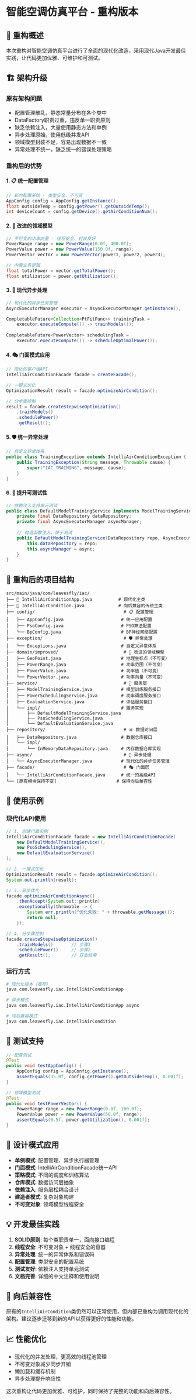# 智能空调仿真平台 - 重构版本

## 🎯 重构概述

本次重构对智能空调仿真平台进行了全面的现代化改造，采用现代Java开发最佳实践，让代码更加优雅、可维护和可测试。

## 🏗️ 架构升级

### 原有架构问题
- 配置管理散乱，静态常量分布在各个类中
- DataFactory职责过重，违反单一职责原则
- 缺乏依赖注入，大量使用静态方法和单例
- 异步处理原始，使用低级并发API
- 领域模型封装不足，容易出现数据不一致
- 异常处理不统一，缺乏统一的错误处理策略

### 重构后的优势

#### 1. 📋 统一配置管理
```java
// 新的配置系统 - 类型安全、不可变
AppConfig config = AppConfig.getInstance();
float outsideTemp = config.getPower().getOutsideTemp();
int deviceCount = config.getDevice().getAirConditionNum();
```

#### 2. 🎯 改进的领域模型
```java
// 不可变的功率向量 - 线程安全、封装良好
PowerRange range = new PowerRange(0.0f, 400.0f);
PowerValue power = new PowerValue(150.0f, range);
PowerVector vector = new PowerVector(power1, power2, power3);

// 内置业务逻辑
float totalPower = vector.getTotalPower();
float utilization = power.getUtilization();
```

#### 3. 🚀 现代异步处理
```java
// 现代化的异步任务管理
AsyncExecutorManager executor = AsyncExecutorManager.getInstance();

CompletableFuture<Collection<PtFitFunc>> trainingTask = 
    executor.executeCompute(() -> trainModels());
    
CompletableFuture<PowerVector> schedulingTask = 
    executor.executeCompute(() -> scheduleOptimalPower());
```

#### 4. 🎭 门面模式应用
```java
// 简化的客户端API
IntelliAirConditionFacade facade = createFacade();

// 一键式优化
OptimizationResult result = facade.optimizeAirCondition();

// 分步骤控制
result = facade.createStepwiseOptimization()
    .trainModels()
    .schedulePower()
    .getResult();
```

#### 5. 🛡️ 统一异常处理
```java
// 自定义异常体系
public class TrainingException extends IntelliAirConditionException {
    public TrainingException(String message, Throwable cause) {
        super("IAC_TRAINING", message, cause);
    }
}
```

#### 6. 🧪 提升可测试性
```java
// 依赖注入支持单元测试
public class DefaultModelTrainingService implements ModelTrainingService {
    private final DataRepository dataRepository;
    private final AsyncExecutorManager asyncManager;
    
    // 构造函数注入，便于测试
    public DefaultModelTrainingService(DataRepository repo, AsyncExecutorManager async) {
        this.dataRepository = repo;
        this.asyncManager = async;
    }
}
```

## 📁 重构后的项目结构

```
src/main/java/com/leavesfly/iac/
├── 📱 IntelliAirConditionApp.java          # 现代化主类
├── 📱 IntelliAirCondition.java             # 向后兼容的传统主类
├── config/                                  # 📋 配置管理
│   ├── AppConfig.java                      # 统一应用配置
│   ├── PsoConfig.java                      # PSO算法配置  
│   └── BpConfig.java                       # BP神经网络配置
├── exception/                               # 🛡️ 异常处理
│   └── Exceptions.java                     # 自定义异常体系
├── domain/improved/                         # 🎯 改进的领域模型
│   ├── GeoPoint.java                       # 地理坐标点（不可变）
│   ├── PowerRange.java                     # 功率范围（不可变）
│   ├── PowerValue.java                     # 功率值（不可变）
│   └── PowerVector.java                    # 功率向量（不可变）
├── service/                                 # 🔧 服务层
│   ├── ModelTrainingService.java           # 模型训练服务接口
│   ├── PowerSchedulingService.java         # 功率调度服务接口
│   ├── EvaluationService.java              # 评估服务接口
│   └── impl/                               # 服务实现
│       ├── DefaultModelTrainingService.java
│       ├── PsoSchedulingService.java
│       └── DefaultEvaluationService.java
├── repository/                              # 📊 数据访问层
│   ├── DataRepository.java                 # 数据仓库接口
│   └── impl/
│       └── InMemoryDataRepository.java     # 内存数据仓库实现
├── async/                                   # 🚀 异步处理
│   └── AsyncExecutorManager.java           # 现代化的异步任务管理
├── facade/                                  # 🎭 门面层
│   └── IntelliAirConditionFacade.java      # 统一的高级API
└── [原有模块保持不变]                       # 保持向后兼容性
```

## 🚀 使用示例

### 现代化API使用

```java
// 1. 创建门面实例
IntelliAirConditionFacade facade = new IntelliAirConditionFacade(
    new DefaultModelTrainingService(),
    new PsoSchedulingService(),
    new DefaultEvaluationService()
);

// 2. 一键式优化
OptimizationResult result = facade.optimizeAirCondition();
System.out.println(result);

// 3. 异步优化
facade.optimizeAirConditionAsync()
    .thenAccept(System.out::println)
    .exceptionally(throwable -> {
        System.err.println("优化失败: " + throwable.getMessage());
        return null;
    });

// 4. 分步骤控制
facade.createStepwiseOptimization()
    .trainModels()       // 步骤1
    .schedulePower()     // 步骤2  
    .getResult();        // 获取结果
```

### 运行方式

```bash
# 现代化版本（推荐）
java com.leavesfly.iac.IntelliAirConditionApp

# 异步模式
java com.leavesfly.iac.IntelliAirConditionApp async

# 向后兼容模式
java com.leavesfly.iac.IntelliAirCondition
```

## 🧪 测试支持

```java
// 配置测试
@Test
public void testAppConfig() {
    AppConfig config = AppConfig.getInstance();
    assertEquals(35.0f, config.getPower().getOutsideTemp(), 0.001f);
}

// 领域模型测试
@Test  
public void testPowerVector() {
    PowerRange range = new PowerRange(0.0f, 100.0f);
    PowerValue power = new PowerValue(50.0f, range);
    assertEquals(0.5f, power.getUtilization(), 0.001f);
}
```

## 🎯 设计模式应用

- **单例模式**: 配置管理、异步执行器管理
- **门面模式**: IntelliAirConditionFacade统一API
- **策略模式**: 不同的调度和训练算法
- **仓库模式**: 数据访问层抽象
- **依赖注入**: 服务层松耦合设计
- **建造者模式**: 复杂对象构建
- **不可变对象**: 领域模型线程安全

## 💡 开发最佳实践

1. **SOLID原则**: 每个类职责单一，面向接口编程
2. **线程安全**: 不可变对象 + 线程安全的容器
3. **异常处理**: 统一的异常体系和错误码
4. **配置管理**: 类型安全的配置系统
5. **测试友好**: 依赖注入支持单元测试
6. **文档完善**: 详细的中文注释和使用说明

## 🔄 向后兼容性

原有的`IntelliAirCondition`类仍然可以正常使用，但内部已重构为调用现代化的架构。建议逐步迁移到新的API以获得更好的性能和功能。

## 📈 性能优化

- 现代化的并发处理，更高效的线程池管理
- 不可变对象减少同步开销
- 懒加载和缓存机制
- 异步处理提升响应性

这次重构让代码更加优雅、可维护，同时保持了完整的功能和向后兼容性。